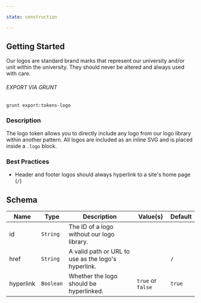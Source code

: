 ```yaml
---

state: construction

---
```


## Getting Started

Our logos are standard brand marks that represent our university and/or unit within the university. They should never be altered and always used with care.

###### EXPORT VIA GRUNT

```
grunt export:tokens-logo
```


### Description

The logo token allows you to directly include any logo from our logo library within another pattern. All logos are included as an inline SVG and is placed inside a `.logo` block.


### Best Practices

- Header and footer logos should always hyperlink to a site's home page (`/`)


## Schema

| Name      | Type        | Description                                         | Value(s)          | Default   |
|-----------|-------------|-----------------------------------------------------|-------------------|-----------|
| id        | `String`    | The ID of a logo without our logo library.          |                   |           |
| href      | `String`    | A valid path or URL to use as the logo's hyperlink. |                   | `/`       |
| hyperlink | `Boolean`   | Whether the logo should be hyperlinked.             | `true` or `false` | `true`       |
